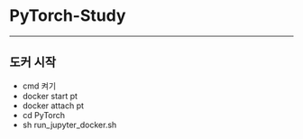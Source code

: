 # PyTorch-Study
------
## 도커 시작 

- cmd 켜기
- docker start pt
- docker attach pt
- cd PyTorch
- sh run_jupyter_docker.sh
